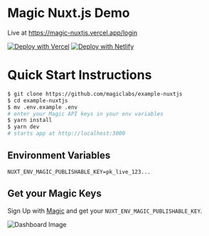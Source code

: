 # Magic Nuxt.js Demo

Live at https://magic-nuxtjs.vercel.app/login

[![Deploy with Vercel](https://vercel.com/button)](https://vercel.com/new/git/external?repository-url=https%3A%2F%2Fgithub.com%2Fmagiclabs%2Fexample-nuxtjs&env=NUXT_ENV_MAGIC_PUBLISHABLE_KEY) [![Deploy with Netlify](https://www.netlify.com/img/deploy/button.svg)](https://app.netlify.com/start/deploy?repository=https://github.com/magiclabs/example-nuxtjs)

# Quick Start Instructions

```bash
$ git clone https://github.com/magiclabs/example-nuxtjs
$ cd example-nuxtjs
$ mv .env.example .env
# enter your Magic API keys in your env variables
$ yarn install
$ yarn dev
# starts app at http://localhost:3000
```

## Environment Variables

```
NUXT_ENV_MAGIC_PUBLISHABLE_KEY=pk_live_123...
```

## Get your Magic Keys

Sign Up with [Magic](https://dashboard.magic.link/signup) and get your `NUXT_ENV_MAGIC_PUBLISHABLE_KEY`.

![Dashboard Image](https://dev-to-uploads.s3.amazonaws.com/i/fnjqvscslu11ih87p94t.png)
